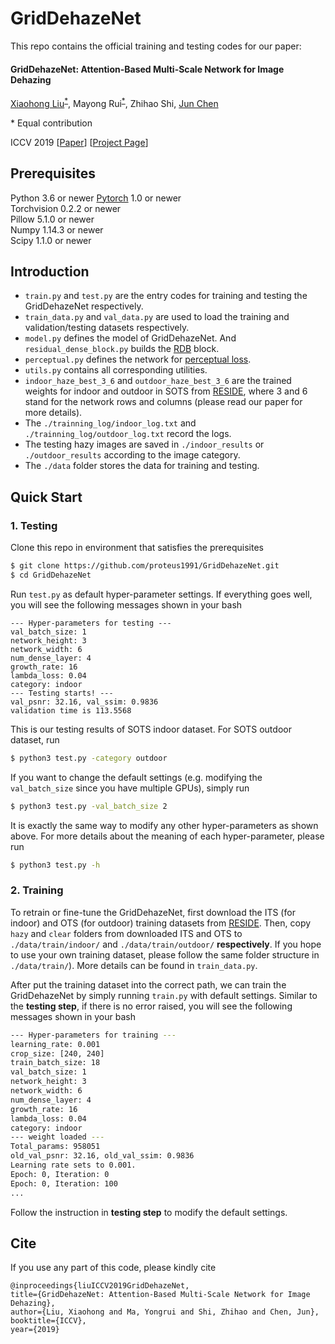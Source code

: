# GridDehazeNet
This repo contains the official training and testing codes for our paper:

#### GridDehazeNet: Attention-Based Multi-Scale Network for Image Dehazing
[Xiaohong Liu](https://xiaohongliu.ca)<sup>[*](#myfootnote1)</sup>, Mayong Rui<sup>[*](#myfootnote1)</sup>, Zhihao Shi, [Jun Chen](http://www.ece.mcmaster.ca/~junchen/)

<a name="myfootnote1">*</a> Equal contribution

ICCV 2019 [[Paper]()] [[Project Page](https://xiaohongliu.ca/GridDehazeNet/)]

## Prerequisites
Python 3.6 or newer
[Pytorch](https://pytorch.org/) 1.0 or newer  
Torchvision 0.2.2 or newer  
Pillow 5.1.0 or newer  
Numpy 1.14.3 or newer  
Scipy 1.1.0 or newer

## Introduction
- ```train.py``` and ```test.py``` are the entry codes for training and testing the GridDehazeNet respectively.
- ```train_data.py``` and ```val_data.py``` are used to load the training and validation/testing datasets respectively.
- ```model.py``` defines the model of GridDehazeNet. And ```residual_dense_block.py``` builds the [RDB](https://arxiv.org/abs/1802.08797) block.
- ```perceptual.py``` defines the network for [perceptual loss](https://arxiv.org/abs/1603.08155).
- ```utils.py``` contains all corresponding utilities.
- ```indoor_haze_best_3_6``` and ```outdoor_haze_best_3_6``` are the trained weights for indoor and outdoor in SOTS from [RESIDE](https://sites.google.com/view/reside-dehaze-datasets/reside-v0?authuser=0), where 3 and 6 stand for the network rows and columns (please read our paper for more details).
- The ```./trainning_log/indoor_log.txt``` and ```./trainning_log/outdoor_log.txt``` record the logs.
- The testing hazy images are saved in ```./indoor_results``` or ```./outdoor_results``` according to the image category.
- The ```./data``` folder stores the data for training and testing.

## Quick Start

### 1. Testing
Clone this repo in environment that satisfies the prerequisites

```bash
$ git clone https://github.com/proteus1991/GridDehazeNet.git
$ cd GridDehazeNet
```
Run ```test.py``` as default hyper-parameter settings. If everything goes well, you will see the following messages shown in your bash

```
--- Hyper-parameters for testing ---
val_batch_size: 1
network_height: 3
network_width: 6
num_dense_layer: 4
growth_rate: 16
lambda_loss: 0.04
category: indoor
--- Testing starts! ---
val_psnr: 32.16, val_ssim: 0.9836
validation time is 113.5568
```
This is our testing results of SOTS indoor dataset. For SOTS outdoor dataset, run

```bash
$ python3 test.py -category outdoor
```

If you want to change the default settings (e.g. modifying the ```val_batch_size``` since you have multiple GPUs), simply run

```bash
$ python3 test.py -val_batch_size 2
```
It is exactly the same way to modify any other hyper-parameters as shown above. For more details about the meaning of each hyper-parameter, please run

```bash
$ python3 test.py -h
```

### 2. Training
To retrain or fine-tune the GridDehazeNet, first download the ITS (for indoor) and OTS (for outdoor) training datasets from [RESIDE](https://sites.google.com/view/reside-dehaze-datasets/reside-v0?authuser=0).
Then, copy ```hazy``` and ```clear``` folders from downloaded ITS and OTS to ```./data/train/indoor/``` and ```./data/train/outdoor/``` **respectively**. 
If you hope to use your own training dataset, please follow the same folder structure in ```./data/train/```). More details can be found in ```train_data.py```.

After put the training dataset into the correct path, we can train the GridDehazeNet by simply running ```train.py``` with default settings.
Similar to the **testing step**, if there is no error raised, you will see the following messages shown in your bash

```bash
--- Hyper-parameters for training ---
learning_rate: 0.001
crop_size: [240, 240]
train_batch_size: 18
val_batch_size: 1
network_height: 3
network_width: 6
num_dense_layer: 4
growth_rate: 16
lambda_loss: 0.04
category: indoor
--- weight loaded ---
Total_params: 958051
old_val_psnr: 32.16, old_val_ssim: 0.9836
Learning rate sets to 0.001.
Epoch: 0, Iteration: 0
Epoch: 0, Iteration: 100
...
```
Follow the instruction in **testing step** to modify the default settings.

## Cite
If you use any part of this code, please kindly cite

```
@inproceedings{liuICCV2019GridDehazeNet,
title={GridDehazeNet: Attention-Based Multi-Scale Network for Image Dehazing},
author={Liu, Xiaohong and Ma, Yongrui and Shi, Zhihao and Chen, Jun},
booktitle={ICCV},
year={2019}
```


